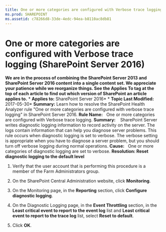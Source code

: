 ```yaml
---
title: One or more categories are configured with Verbose trace logging (SharePoint Server 2016)
ms.prod: SHAREPOINT
ms.assetid: c78266d8-33de-4edc-94ea-b8110ac8db81
---
```



# One or more categories are configured with Verbose trace logging (SharePoint Server 2016)
 **We are in the process of combining the SharePoint Server 2013 and SharePoint Server 2016 content into a single content set. We appreciate your patience while we reorganize things. See the Applies To tag at the top of each article to find out which version of SharePoint an article applies to.** * **Applies to:** SharePoint Server 2016*  * **Topic Last Modified:** 2017-05-30* **Summary:** Learn how to resolve the SharePoint Health Analyzer rule "One or more categories are configured with verbose trace logging" in SharePoint Server 2016. **Rule Name:**   One or more categories are configured with Verbose trace logging. **Summary:**    SharePoint Server writes diagnostic logging information to record activity on the server. The logs contain information that can help you diagnose server problems. This rule occurs when diagnostic logging is set to verbose. The verbose setting is appropriate when you have to diagnose a server problem, but you should turn off verbose logging during normal operations. **Cause:**   One or more categories of diagnostic logging are set to verbose. **Resolution: Reset diagnostic logging to the default level**
1. Verify that the user account that is performing this procedure is a member of the Farm Administrators group.
    
  
2. On the SharePoint Central Administration website, click **Monitoring**.
    
  
3. On the Monitoring page, in the **Reporting** section, click **Configure diagnostic logging**.
    
  
4. On the Diagnostic Logging page, in the **Event Throttling** section, in the **Least critical event to report to the event log** list and **Least critical event to report to the trace log** list, select **Reset to default**.
    
  
5. Click **OK**.
    
  

